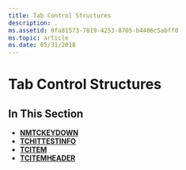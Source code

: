 ```yaml
---
title: Tab Control Structures
description: .
ms.assetid: 0fa81573-7819-4253-8705-b4406c5abff0
ms.topic: article
ms.date: 05/31/2018
---
```


# Tab Control Structures

## In This Section

-   [**NMTCKEYDOWN**](/windows/desktop/api/Commctrl/ns-commctrl-tagtckeydown)
-   [**TCHITTESTINFO**](/windows/desktop/api/Commctrl/ns-commctrl-tagtchittestinfo)
-   [**TCITEM**](/windows/desktop/api/Commctrl/ns-commctrl-tagtcitema)
-   [**TCITEMHEADER**](/windows/desktop/api/Commctrl/ns-commctrl-tagtcitemheadera)

 

 




